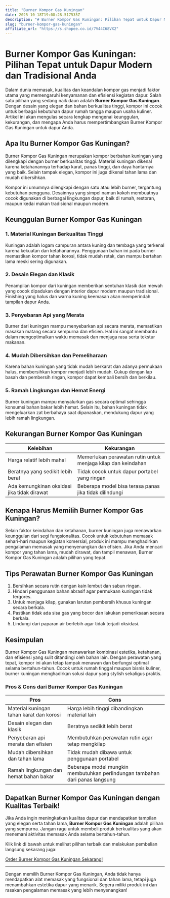 ```yaml
---
title: "Burner Kompor Gas Kuningan"
date: 2025-10-18T19:08:28.517535Z
description: "# Burner Kompor Gas Kuningan: Pilihan Tepat untuk Dapur Modern dan Tradisional Anda..."
slug: "burner-kompor-gas-kuningan"
affiliate_url: "https://s.shopee.co.id/7V44C68VX2"
---
```

# Burner Kompor Gas Kuningan: Pilihan Tepat untuk Dapur Modern dan Tradisional Anda

Dalam dunia memasak, kualitas dan keandalan kompor gas menjadi faktor utama yang memengaruhi kenyamanan dan efisiensi kegiatan dapur. Salah satu pilihan yang sedang naik daun adalah **Burner Kompor Gas Kuningan**. Dengan desain yang elegan dan bahan berkualitas tinggi, kompor ini cocok untuk berbagai kebutuhan dapur rumah tangga maupun usaha kuliner. Artikel ini akan mengulas secara lengkap mengenai keunggulan, kekurangan, dan mengapa Anda harus mempertimbangkan Burner Kompor Gas Kuningan untuk dapur Anda.

## Apa Itu Burner Kompor Gas Kuningan?

Burner Kompor Gas Kuningan merupakan kompor berbahan kuningan yang dilengkapi dengan burner berkualitas tinggi. Material kuningan dikenal karena ketahanannya terhadap karat, panas tinggi, dan daya hantarnya yang baik. Selain tampak elegan, kompor ini juga dikenal tahan lama dan mudah dibersihkan.

Kompor ini umumnya dilengkapi dengan satu atau lebih burner, tergantung kebutuhan pengguna. Desainnya yang simpel namun kokoh membuatnya cocok digunakan di berbagai lingkungan dapur, baik di rumah, restoran, maupun kedai makan tradisional maupun modern.

## Keunggulan Burner Kompor Gas Kuningan

### 1. Material Kuningan Berkualitas Tinggi

Kuningan adalah logam campuran antara kuning dan tembaga yang terkenal karena kekuatan dan ketahanannya. Penggunaan bahan ini pada burner memastikan kompor tahan korosi, tidak mudah retak, dan mampu bertahan lama meski sering digunakan.

### 2. Desain Elegan dan Klasik

Penampilan kompor dari kuningan memberikan sentuhan klasik dan mewah yang cocok dipadukan dengan interior dapur modern maupun tradisional. Finishing yang halus dan warna kuning keemasan akan memperindah tampilan dapur Anda.

### 3. Penyebaran Api yang Merata

Burner dari kuningan mampu menyebarkan api secara merata, memastikan masakan matang secara sempurna dan efisien. Hal ini sangat membantu dalam mengoptimalkan waktu memasak dan menjaga rasa serta tekstur makanan.

### 4. Mudah Dibersihkan dan Pemeliharaan

Karena bahan kuningan yang tidak mudah berkarat dan adanya permukaan halus, membersihkan kompor menjadi lebih mudah. Cukup dengan lap basah dan pembersih ringan, kompor dapat kembali bersih dan berkilau.

### 5. Ramah Lingkungan dan Hemat Energi

Burner kuningan mampu menyalurkan gas secara optimal sehingga konsumsi bahan bakar lebih hemat. Selain itu, bahan kuningan tidak mengeluarkan zat berbahaya saat dipanaskan, mendukung dapur yang lebih ramah lingkungan.

## Kekurangan Burner Kompor Gas Kuningan

| Kelebihan                              | Kekurangan                        |
|----------------------------------------|----------------------------------|
| Harga relatif lebih mahal            | Memerlukan perawatan rutin untuk menjaga kilap dan keindahan |
| Beratnya yang sedikit lebih berat    | Tidak cocok untuk dapur portabel yang ringan |
| Ada kemungkinan oksidasi jika tidak dirawat| Beberapa model bisa terasa panas jika tidak dilindungi |

## Kenapa Harus Memilih Burner Kompor Gas Kuningan?

Selain faktor keindahan dan ketahanan, burner kuningan juga menawarkan keunggulan dari segi fungsionalitas. Cocok untuk kebutuhan memasak sehari-hari maupun kegiatan komersial, produk ini mampu menghadirkan pengalaman memasak yang menyenangkan dan efisien. Jika Anda mencari kompor yang tahan lama, mudah dirawat, dan tampil menawan, Burner Kompor Gas Kuningan adalah pilihan yang tepat.

## Tips Perawatan Burner Kompor Gas Kuningan

1. Bersihkan secara rutin dengan kain lembut dan sabun ringan.
2. Hindari penggunaan bahan abrasif agar permukaan kuningan tidak tergores.
3. Untuk menjaga kilap, gunakan larutan pembersih khusus kuningan secara berkala.
4. Pastikan tidak ada sisa gas yang bocor dan lakukan pemeriksaan secara berkala.
5. Lindungi dari paparan air berlebih agar tidak terjadi oksidasi.

## Kesimpulan

Burner Kompor Gas Kuningan menawarkan kombinasi estetika, ketahanan, dan efisiensi yang sulit ditandingi oleh bahan lain. Dengan perawatan yang tepat, kompor ini akan tetap tampak menawan dan berfungsi optimal selama bertahun-tahun. Cocok untuk rumah tinggal maupun bisnis kuliner, burner kuningan menghadirkan solusi dapur yang stylish sekaligus praktis.

### Pros & Cons dari Burner Kompor Gas Kuningan

| **Pros**                                               | **Cons**                                              |
|--------------------------------------------------------|------------------------------------------------------|
| Material kuningan tahan karat dan korosi             | Harga lebih tinggi dibandingkan material lain       |
| Desain elegan dan klasik                            | Beratnya sedikit lebih berat                        |
| Penyebaran api merata dan efisien                    | Membutuhkan perawatan rutin agar tetap mengkilap   |
| Mudah dibersihkan dan tahan lama                     | Tidak mudah dibawa untuk penggunaan portabel     |
| Ramah lingkungan dan hemat bahan bakar               | Beberapa model mungkin membutuhkan perlindungan tambahan dari panas langsung |

## Dapatkan Burner Kompor Gas Kuningan dengan Kualitas Terbaik!

Jika Anda ingin meningkatkan kualitas dapur dan mendapatkan tampilan yang elegan serta tahan lama, **Burner Kompor Gas Kuningan** adalah pilihan yang sempurna. Jangan ragu untuk membeli produk berkualitas yang akan menemani aktivitas memasak Anda selama bertahun-tahun.

Klik link di bawah untuk melihat pilihan terbaik dan melakukan pembelian langsung sekarang juga:

[Order Burner Kompor Gas Kuningan Sekarang!](https://s.shopee.co.id/7V44C68VX2)

---

Dengan memilih Burner Kompor Gas Kuningan, Anda tidak hanya mendapatkan alat memasak yang fungsional dan tahan lama, tetapi juga menambahkan estetika dapur yang menarik. Segera miliki produk ini dan rasakan pengalaman memasak yang lebih menyenangkan!